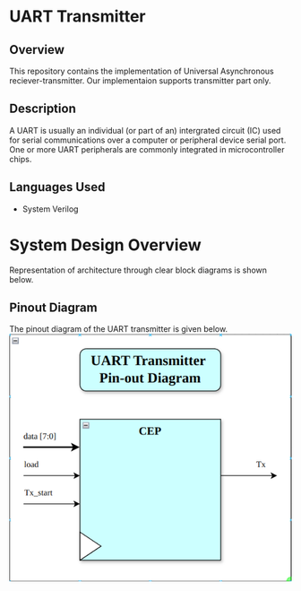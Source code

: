 # UART Transmitter

## Overview 

This repository contains the implementation of Universal Asynchronous reciever-transmitter. Our implementaion supports transmitter part only.
	
## Description

A UART is usually an individual (or part of an) intergrated circuit (IC) used for serial communications over a computer or peripheral device serial port. One or more UART peripherals are commonly integrated in microcontroller chips.
	
## Languages Used

  * System Verilog
	
# System Design Overview

Representation of architecture through clear block diagrams is shown below.
	
## Pinout Diagram

The pinout diagram of the UART transmitter is given below.
![pinout](./docs/pinout.png)
